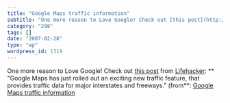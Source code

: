 ```yaml
---
title: "Google Maps traffic information"
subtitle: "One more reason to Love Google! Check out [this post](http://lifehacker.com/software/google-maps/goo..."
category: "298"
tags: []
date: "2007-02-28"
type: "wp"
wordpress_id: 1319
---
```

One more reason to Love Google! Check out [this post](http://lifehacker.com/software/google-maps/google-maps-traffic-information-240397.php) from [Lifehacker](http://www.lifehacker.com): 
**
 "Google Maps has just rolled out an exciting new traffic feature, that provides traffic data for major interstates and freeways." (from**: [Google Maps traffic information](http://lifehacker.com/software/google-maps/google-maps-traffic-information-240397.php)